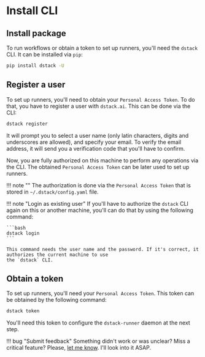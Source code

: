 # Install CLI

## Install package

To run workflows or obtain a token to set up runners, you'll need the `dstack` CLI. It can be installed via `pip`:

```bash
pip install dstack -U
```

## Register a user

To set up runners, you'll need to obtain your `Personal Access Token`. To do that, you have to register a user 
with `dstack.ai`. This can be done via the CLI:

```bash
dstack register
```

It will prompt you to select a user name (only latin characters, digits and underscores are allowed), and specify your
email. To verify the email address, it will send you a verification code that you'll have to confirm.

Now, you are fully authorized on this machine to perform any operations via the CLI. The obtained 
`Personal Access Token` can be later used to set up runners.

!!! note ""
    The authorization is done via the `Personal Access Token` that is stored in `~/.dstack/config.yaml` file.

!!! note "Login as existing user"
    If you'll have to authorize the `dstack` CLI again on this or another machine, you'll can do that by using
    the following command:

    ```bash 
    dstack login
    ```
    
    This command needs the user name and the password. If it's correct, it authorizes the current machine to use 
    the `dstack` CLI.

## Obtain a token

To set up runners, you'll need your `Personal Access Token`.
This token can be obtained by the following command:

```bash
dstack token
```

You'll need this token to configure the `dstack-runner` daemon at the next step.

!!! bug "Submit feedback"
    Something didn't work or was unclear? Miss a critical feature? Please, [let me know](https://forms.gle/nhigiDm4FmjZdRkx5). I'll look into it ASAP.